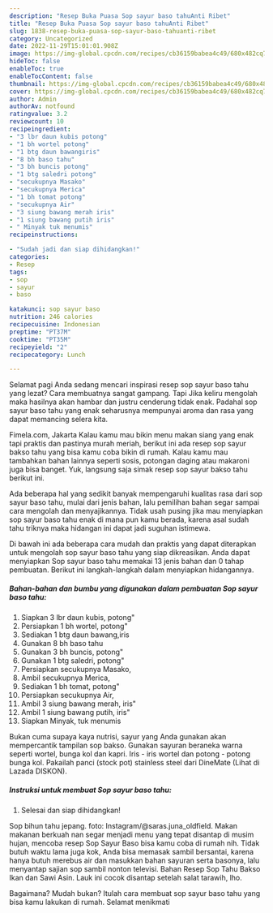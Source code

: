 ```yaml
---
description: "Resep Buka Puasa Sop sayur baso tahuAnti Ribet"
title: "Resep Buka Puasa Sop sayur baso tahuAnti Ribet"
slug: 1838-resep-buka-puasa-sop-sayur-baso-tahuanti-ribet
category: Uncategorized
date: 2022-11-29T15:01:01.908Z
image: https://img-global.cpcdn.com/recipes/cb36159babea4c49/680x482cq70/sop-sayur-baso-tahu-foto-resep-utama.jpg
hideToc: false
enableToc: true
enableTocContent: false
thumbnail: https://img-global.cpcdn.com/recipes/cb36159babea4c49/680x482cq70/sop-sayur-baso-tahu-foto-resep-utama.jpg
cover: https://img-global.cpcdn.com/recipes/cb36159babea4c49/680x482cq70/sop-sayur-baso-tahu-foto-resep-utama.jpg
author: Admin
authorAv: notfound
ratingvalue: 3.2
reviewcount: 10
recipeingredient:
- "3 lbr daun kubis potong"
- "1 bh wortel potong"
- "1 btg daun bawangiris"
- "8 bh baso tahu"
- "3 bh buncis potong"
- "1 btg saledri potong"
- "secukupnya Masako"
- "secukupnya Merica"
- "1 bh tomat potong"
- "secukupnya Air"
- "3 siung bawang merah iris"
- "1 siung bawang putih iris"
- " Minyak tuk menumis"
recipeinstructions:

- "Sudah jadi dan siap dihidangkan!"
categories:
- Resep
tags:
- sop
- sayur
- baso

katakunci: sop sayur baso 
nutrition: 246 calories
recipecuisine: Indonesian
preptime: "PT37M"
cooktime: "PT35M"
recipeyield: "2"
recipecategory: Lunch

---
```



Selamat pagi Anda sedang mencari inspirasi resep sop sayur baso tahu yang lezat? Cara membuatnya sangat gampang. Tapi Jika keliru mengolah maka hasilnya akan hambar dan justru cenderung tidak enak. Padahal sop sayur baso tahu yang enak seharusnya mempunyai aroma dan rasa yang dapat memancing selera kita.


Fimela.com, Jakarta Kalau kamu mau bikin menu makan siang yang enak tapi praktis dan pastinya murah meriah, berikut ini ada resep sop sayur bakso tahu yang bisa kamu coba bikin di rumah. Kalau kamu mau tambahkan bahan lainnya seperti sosis, potongan daging atau makaroni juga bisa banget. Yuk, langsung saja simak resep sop sayur bakso tahu berikut ini.

Ada beberapa hal yang sedikit banyak mempengaruhi kualitas rasa dari sop sayur baso tahu, mulai dari jenis bahan, lalu pemilihan bahan segar sampai cara mengolah dan menyajikannya. Tidak usah pusing jika mau menyiapkan sop sayur baso tahu enak di mana pun kamu berada, karena asal sudah tahu triknya maka hidangan ini dapat jadi suguhan istimewa.


Di bawah ini ada beberapa cara mudah dan praktis yang dapat diterapkan untuk mengolah sop sayur baso tahu yang siap dikreasikan. Anda dapat menyiapkan Sop sayur baso tahu memakai 13 jenis bahan dan 0 tahap pembuatan. Berikut ini langkah-langkah dalam menyiapkan hidangannya.

<!--inarticleads1-->

##### Bahan-bahan dan bumbu yang digunakan dalam pembuatan Sop sayur baso tahu:

1. Siapkan 3 lbr daun kubis, potong&#34;
1. Persiapkan 1 bh wortel, potong&#34;
1. Sediakan 1 btg daun bawang,iris
1. Gunakan 8 bh baso tahu
1. Gunakan 3 bh buncis, potong&#34;
1. Gunakan 1 btg saledri, potong&#34;
1. Persiapkan secukupnya Masako,
1. Ambil secukupnya Merica,
1. Sediakan 1 bh tomat, potong&#34;
1. Persiapkan secukupnya Air,
1. Ambil 3 siung bawang merah, iris&#34;
1. Ambil 1 siung bawang putih, iris&#34;
1. Siapkan  Minyak, tuk menumis


Bukan cuma supaya kaya nutrisi, sayur yang Anda gunakan akan mempercantik tampilan sop bakso. Gunakan sayuran beraneka warna seperti wortel, bunga kol dan kapri. Iris - iris wortel dan potong - potong bunga kol. Pakailah panci (stock pot) stainless steel dari DineMate (Lihat di Lazada DISKON). 

<!--inarticleads2-->

##### Instruksi untuk membuat Sop sayur baso tahu:


1. Selesai dan siap dihidangkan!

Sop bihun tahu jepang. foto: Instagram/@saras.juna_oldfield. Makan makanan berkuah nan segar menjadi menu yang tepat disantap di musim hujan, mencoba resep Sop Sayur Baso bisa kamu coba di rumah nih. Tidak butuh waktu lama juga kok, Anda bisa memasak sambil bersantai, karena hanya butuh merebus air dan masukkan bahan sayuran serta basonya, lalu menyantap sajian sop sambil nonton televisi. Bahan Resep Sop Tahu Bakso Ikan dan Sawi Asin. Lauk ini cocok disantap setelah salat tarawih, lho. 

Bagaimana? Mudah bukan? Itulah cara membuat sop sayur baso tahu yang bisa kamu lakukan di rumah. Selamat menikmati
